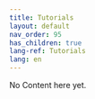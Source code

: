 ```yaml
---
title: Tutorials
layout: default
nav_order: 95
has_children: true
lang-ref: Tutorials
lang: en
---
```


No Content here yet.